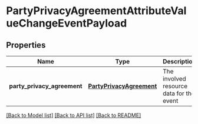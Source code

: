 # PartyPrivacyAgreementAttributeValueChangeEventPayload

## Properties
Name | Type | Description | Notes
------------ | ------------- | ------------- | -------------
**party_privacy_agreement** | [**PartyPrivacyAgreement**](PartyPrivacyAgreement.md) | The involved resource data for the event | [optional] 

[[Back to Model list]](../README.md#documentation-for-models) [[Back to API list]](../README.md#documentation-for-api-endpoints) [[Back to README]](../README.md)


